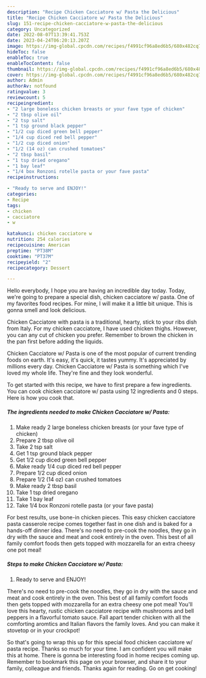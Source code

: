 ```yaml
---
description: "Recipe Chicken Cacciatore w/ Pasta the Delicious"
title: "Recipe Chicken Cacciatore w/ Pasta the Delicious"
slug: 151-recipe-chicken-cacciatore-w-pasta-the-delicious
category: Uncategorized
date: 2022-08-07T13:39:41.753Z
date: 2023-04-24T06:20:13.207Z
image: https://img-global.cpcdn.com/recipes/f4991cf96a8ed6b5/680x482cq70/chicken-cacciatore-w-pasta-recipe-main-photo.jpg
hideToc: false
enableToc: true
enableTocContent: false
thumbnail: https://img-global.cpcdn.com/recipes/f4991cf96a8ed6b5/680x482cq70/chicken-cacciatore-w-pasta-recipe-main-photo.jpg
cover: https://img-global.cpcdn.com/recipes/f4991cf96a8ed6b5/680x482cq70/chicken-cacciatore-w-pasta-recipe-main-photo.jpg
author: Admin
authorAv: notfound
ratingvalue: 3
reviewcount: 5
recipeingredient:
- "2 large boneless chicken breasts or your fave type of chicken"
- "2 tbsp olive oil"
- "2 tsp salt"
- "1 tsp ground black pepper"
- "1/2 cup diced green bell pepper"
- "1/4 cup diced red bell pepper"
- "1/2 cup diced onion"
- "1/2 (14 oz) can crushed tomatoes"
- "2 tbsp basil"
- "1 tsp dried oregano"
- "1 bay leaf"
- "1/4 box Ronzoni rotelle pasta or your fave pasta"
recipeinstructions:

- "Ready to serve and ENJOY!"
categories:
- Recipe
tags:
- chicken
- cacciatore
- w

katakunci: chicken cacciatore w 
nutrition: 254 calories
recipecuisine: American
preptime: "PT38M"
cooktime: "PT37M"
recipeyield: "2"
recipecategory: Dessert

---
```



Hello everybody, I hope you are having an incredible day today. Today, we're going to prepare a special dish, chicken cacciatore w/ pasta. One of my favorites food recipes. For mine, I will make it a little bit unique. This is gonna smell and look delicious.

Chicken Cacciatore with pasta is a traditional, hearty, stick to your ribs dish from Italy. For my chicken cacciatore, I have used chicken thighs. However, you can any cut of chicken you prefer. Remember to brown the chicken in the pan first before adding the liquids.

Chicken Cacciatore w/ Pasta is one of the most popular of current trending foods on earth. It's easy, it's quick, it tastes yummy. It's appreciated by millions every day. Chicken Cacciatore w/ Pasta is something which I've loved my whole life. They're fine and they look wonderful.


To get started with this recipe, we have to first prepare a few ingredients. You can cook chicken cacciatore w/ pasta using 12 ingredients and 0 steps. Here is how you cook that.

<!--inarticleads1-->

##### The ingredients needed to make Chicken Cacciatore w/ Pasta:

1. Make ready 2 large boneless chicken breasts (or your fave type of chicken)
1. Prepare 2 tbsp olive oil
1. Take 2 tsp salt
1. Get 1 tsp ground black pepper
1. Get 1/2 cup diced green bell pepper
1. Make ready 1/4 cup diced red bell pepper
1. Prepare 1/2 cup diced onion
1. Prepare 1/2 (14 oz) can crushed tomatoes
1. Make ready 2 tbsp basil
1. Take 1 tsp dried oregano
1. Take 1 bay leaf
1. Take 1/4 box Ronzoni rotelle pasta (or your fave pasta)


For best results, use bone-in chicken pieces. This easy chicken cacciatore pasta casserole recipe comes together fast in one dish and is baked for a hands-off dinner idea. There&#39;s no need to pre-cook the noodles, they go in dry with the sauce and meat and cook entirely in the oven. This best of all family comfort foods then gets topped with mozzarella for an extra cheesy one pot meal! 

<!--inarticleads2-->

##### Steps to make Chicken Cacciatore w/ Pasta:


1. Ready to serve and ENJOY!

There&#39;s no need to pre-cook the noodles, they go in dry with the sauce and meat and cook entirely in the oven. This best of all family comfort foods then gets topped with mozzarella for an extra cheesy one pot meal! You&#39;ll love this hearty, rustic chicken cacciatore recipe with mushrooms and bell peppers in a flavorful tomato sauce. Fall apart tender chicken with all the comforting aromtics and Italian flavors the family loves. And you can make it stovetop or in your crockpot! 

So that's going to wrap this up for this special food chicken cacciatore w/ pasta recipe. Thanks so much for your time. I am confident you will make this at home. There is gonna be interesting food in home recipes coming up. Remember to bookmark this page on your browser, and share it to your family, colleague and friends. Thanks again for reading. Go on get cooking!
